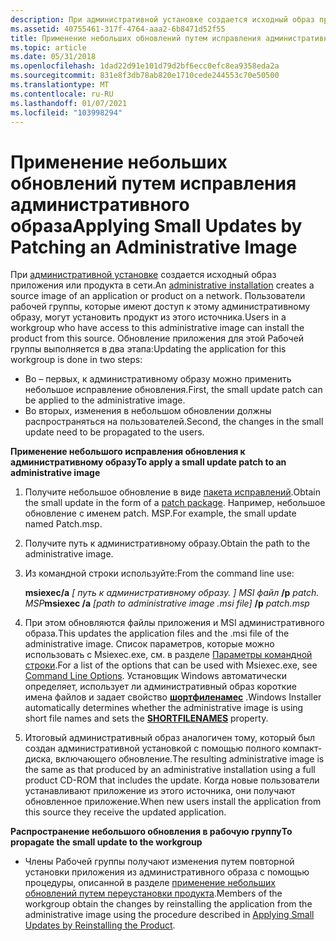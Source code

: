 ```yaml
---
description: При административной установке создается исходный образ приложения или продукта в сети.
ms.assetid: 40755461-317f-4764-aaa2-6b8471d52f55
title: Применение небольших обновлений путем исправления административного образа
ms.topic: article
ms.date: 05/31/2018
ms.openlocfilehash: 1dad22d91e101d79d2bf6ecc0efc8ea9358eda2a
ms.sourcegitcommit: 831e8f3db78ab820e1710cede244553c70e50500
ms.translationtype: MT
ms.contentlocale: ru-RU
ms.lasthandoff: 01/07/2021
ms.locfileid: "103998294"
---
```

# <a name="applying-small-updates-by-patching-an-administrative-image"></a><span data-ttu-id="64f7c-103">Применение небольших обновлений путем исправления административного образа</span><span class="sxs-lookup"><span data-stu-id="64f7c-103">Applying Small Updates by Patching an Administrative Image</span></span>

<span data-ttu-id="64f7c-104">При [административной установке](administrative-installation.md) создается исходный образ приложения или продукта в сети.</span><span class="sxs-lookup"><span data-stu-id="64f7c-104">An [administrative installation](administrative-installation.md) creates a source image of an application or product on a network.</span></span> <span data-ttu-id="64f7c-105">Пользователи рабочей группы, которые имеют доступ к этому административному образу, могут установить продукт из этого источника.</span><span class="sxs-lookup"><span data-stu-id="64f7c-105">Users in a workgroup who have access to this administrative image can install the product from this source.</span></span> <span data-ttu-id="64f7c-106">Обновление приложения для этой Рабочей группы выполняется в два этапа:</span><span class="sxs-lookup"><span data-stu-id="64f7c-106">Updating the application for this workgroup is done in two steps:</span></span>

-   <span data-ttu-id="64f7c-107">Во – первых, к административному образу можно применить небольшое исправление обновления.</span><span class="sxs-lookup"><span data-stu-id="64f7c-107">First, the small update patch can be applied to the administrative image.</span></span>
-   <span data-ttu-id="64f7c-108">Во вторых, изменения в небольшом обновлении должны распространяться на пользователей.</span><span class="sxs-lookup"><span data-stu-id="64f7c-108">Second, the changes in the small update need to be propagated to the users.</span></span>

<span data-ttu-id="64f7c-109">**Применение небольшого исправления обновления к административному образу**</span><span class="sxs-lookup"><span data-stu-id="64f7c-109">**To apply a small update patch to an administrative image**</span></span>

1.  <span data-ttu-id="64f7c-110">Получите небольшое обновление в виде [пакета исправлений](patch-packages.md).</span><span class="sxs-lookup"><span data-stu-id="64f7c-110">Obtain the small update in the form of a [patch package](patch-packages.md).</span></span> <span data-ttu-id="64f7c-111">Например, небольшое обновление с именем patch. MSP.</span><span class="sxs-lookup"><span data-stu-id="64f7c-111">For example, the small update named Patch.msp.</span></span>
2.  <span data-ttu-id="64f7c-112">Получите путь к административному образу.</span><span class="sxs-lookup"><span data-stu-id="64f7c-112">Obtain the path to the administrative image.</span></span>
3.  <span data-ttu-id="64f7c-113">Из командной строки используйте:</span><span class="sxs-lookup"><span data-stu-id="64f7c-113">From the command line use:</span></span>

    <span data-ttu-id="64f7c-114">**msiexec/a** *\[ путь к административному образу. \] MSI файл* **/p** *patch. MSP*</span><span class="sxs-lookup"><span data-stu-id="64f7c-114">**msiexec /a** *\[path to administrative image .msi file\]* **/p** *patch.msp*</span></span>

4.  <span data-ttu-id="64f7c-115">При этом обновляются файлы приложения и MSI административного образа.</span><span class="sxs-lookup"><span data-stu-id="64f7c-115">This updates the application files and the .msi file of the administrative image.</span></span> <span data-ttu-id="64f7c-116">Список параметров, которые можно использовать с Msiexec.exe, см. в разделе [Параметры командной строки](command-line-options.md).</span><span class="sxs-lookup"><span data-stu-id="64f7c-116">For a list of the options that can be used with Msiexec.exe, see [Command Line Options](command-line-options.md).</span></span> <span data-ttu-id="64f7c-117">Установщик Windows автоматически определяет, использует ли административный образ короткие имена файлов и задает свойство [**шортфиленамес**](shortfilenames.md) .</span><span class="sxs-lookup"><span data-stu-id="64f7c-117">Windows Installer automatically determines whether the administrative image is using short file names and sets the [**SHORTFILENAMES**](shortfilenames.md) property.</span></span>
5.  <span data-ttu-id="64f7c-118">Итоговый административный образ аналогичен тому, который был создан административной установкой с помощью полного компакт-диска, включающего обновление.</span><span class="sxs-lookup"><span data-stu-id="64f7c-118">The resulting administrative image is the same as that produced by an administrative installation using a full product CD-ROM that includes the update.</span></span> <span data-ttu-id="64f7c-119">Когда новые пользователи устанавливают приложение из этого источника, они получают обновленное приложение.</span><span class="sxs-lookup"><span data-stu-id="64f7c-119">When new users install the application from this source they receive the updated application.</span></span>

<span data-ttu-id="64f7c-120">**Распространение небольшого обновления в рабочую группу**</span><span class="sxs-lookup"><span data-stu-id="64f7c-120">**To propagate the small update to the workgroup**</span></span>

-   <span data-ttu-id="64f7c-121">Члены Рабочей группы получают изменения путем повторной установки приложения из административного образа с помощью процедуры, описанной в разделе [применение небольших обновлений путем переустановки продукта](applying-small-updates-by-reinstalling-the-product.md).</span><span class="sxs-lookup"><span data-stu-id="64f7c-121">Members of the workgroup obtain the changes by reinstalling the application from the administrative image using the procedure described in [Applying Small Updates by Reinstalling the Product](applying-small-updates-by-reinstalling-the-product.md).</span></span>

 

 



